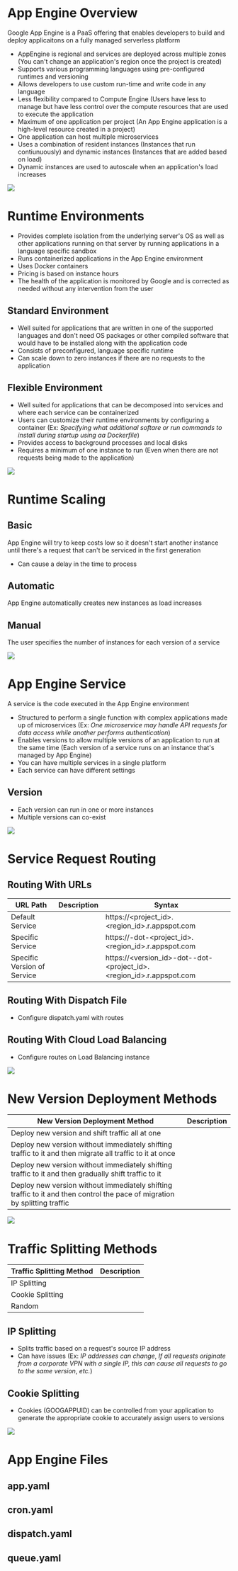 # App Engine Overview

Google App Engine is a PaaS offering that enables developers to build and deploy applicaitons on a fully managed serverless platform

* AppEngine is regional and services are deployed across multiple zones (You can't change an application's region once the project is created)
* Supports various programming languages using pre-configured runtimes and versioning
* Allows developers to use custom run-time and write code in any language
* Less flexibility compared to Compute Engine (Users have less to manage but have less control over the compute resources that are used to execute the application
* Maximum of one application per project (An App Engine application is a high-level resource created in a project)
* One application can host multiple microservices
* Uses a combination of resident instances (Instances that run contiunuously) and dynamic instances (Instances that are added based on load)
* Dynamic instances are used to autoscale when an application's load increases

![](https://github.com/JonmarCorpuz/SecondBrain/blob/main/Assets/Whitespace.png)

# Runtime Environments

* Provides complete isolation from the underlying server's OS as well as other applications running on that server by running applications in a language specific sandbox
* Runs containerized applications in the App Engine environment
* Uses Docker containers
* Pricing is based on instance hours
* The health of the application is monitored by Google and is corrected as needed without any intervention from the user

## Standard Environment

* Well suited for applications that are written in one of the supported languages and don't need OS packages or other compiled software that would have to be installed along with the application code
* Consists of preconfigured, language specific runtime
* Can scale down to zero instances if there are no requests to the application

## Flexible Environment 

* Well suited for applications that can be decomposed into services and where each service can be containerized
* Users can customize their runtime environments by configuring a container (Ex: *Specifying what additional softare or run commands to install during startup using aa Dockerfile*)
* Provides access to background processes and local disks
* Requires a minimum of one instance to run (Even when there are not requests being made to the application)

![](https://github.com/JonmarCorpuz/SecondBrain/blob/main/Assets/Whitespace.png)

# Runtime Scaling

## Basic 

App Engine will try to keep costs low so it doesn't start another instance until there's a request that can't be serviced in the first generation

* Can cause a delay in the time to process

## Automatic

App Engine automatically creates new instances as load increases

## Manual

The user specifies the number of instances for each version of a service

![](https://github.com/JonmarCorpuz/SecondBrain/blob/main/Assets/Whitespace.png)

# App Engine Service

A service is the code executed in the App Engine environment

* Structured to perform a single function with complex applications made up of microservices (Ex: *One microservice may handle API requests for data access while another performs authentication*)
* Enables versions to allow multiple versions of an application to run at the same time (Each version of a service runs on an instance that's managed by App Engine)
* You can have multiple services in a single platform
* Each service can have different settings

## Version

* Each version can run in one or more instances
* Multiple versions can co-exist

![](https://github.com/JonmarCorpuz/SecondBrain/blob/main/Assets/Whitespace.png)

# Service Request Routing

## Routing With URLs

| URL Path | Description | Syntax |
| --- | --- | --- |
| Default Service | | https://<project_id>.<region_id>.r.appspot.com |
| Specific Service | | https://<service>-dot-<project_id>.<region_id>.r.appspot.com |
| Specific Version of Service | | https://<version_id>-dot-<service>-dot-<project_id>.<region_id>.r.appspot.com |

## Routing With Dispatch File

* Configure dispatch.yaml with routes

## Routing With Cloud Load Balancing

* Configure routes on Load Balancing instance

![](https://github.com/JonmarCorpuz/SecondBrain/blob/main/Assets/Whitespace.png)

# New Version Deployment Methods

| New Version Deployment Method | Description |
| --- | --- |
| Deploy new version and shift traffic all at one | |
| Deploy new version without immediately shifting traffic to it and then migrate all traffic to it at once | |
| Deploy new version without immediately shifting traffic to it and then gradually shift traffic to it | |
| Deploy new version without immediately shifting traffic to it and then control the pace of migration by splitting traffic | |

![](https://github.com/JonmarCorpuz/SecondBrain/blob/main/Assets/Whitespace.png)

# Traffic Splitting Methods

| Traffic Splitting Method | Description | 
| --- | --- |
| IP Splitting |  |
| Cookie Splitting |  |
| Random |  |

## IP Splitting 

* Splits traffic based on a request's source IP address
* Can have issues (Ex: *IP addresses can change*, *If all requests originate from a corporate VPN with a single IP, this can cause all requests to go to the same version*, *etc.*)

## Cookie Splitting

* Cookies (GOOGAPPUID) can be controlled from your application to generate the appropriate cookie to accurately assign users to versions

![](https://github.com/JonmarCorpuz/SecondBrain/blob/main/Assets/Whitespace.png)

# App Engine Files

## app.yaml

## cron.yaml

## dispatch.yaml

## queue.yaml
